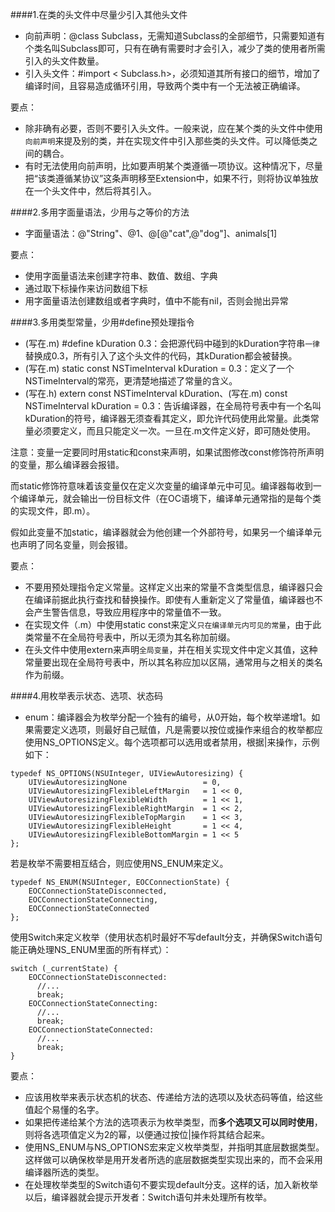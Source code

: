 ####1.在类的头文件中尽量少引入其他头文件
- 向前声明：@class Subclass，无需知道Subclass的全部细节，只需要知道有个类名叫Subclass即可，只有在确有需要时才会引入，减少了类的使用者所需引入的头文件数量。
- 引入头文件：#import < Subclass.h>，必须知道其所有接口的细节，增加了编译时间，且容易造成循环引用，导致两个类中有一个无法被正确编译。

要点：
- 除非确有必要，否则不要引入头文件。一般来说，应在某个类的头文件中使用`向前声明`来提及别的类，并在实现文件中引入那些类的头文件。可以降低类之间的耦合。
- 有时无法使用向前声明，比如要声明某个类遵循一项协议<Protocol>。这种情况下，尽量把“该类遵循某协议”这条声明移至Extension中，如果不行，则将协议单独放在一个头文件中，然后将其引入。

####2.多用字面量语法，少用与之等价的方法
- 字面量语法：@"String"、@1、@[@"cat",@"dog"]、animals[1]

要点：
- 使用字面量语法来创建字符串、数值、数组、字典
- 通过取下标操作来访问数组下标
- 用字面量语法创建数组或者字典时，值中不能有nil，否则会抛出异常

####3.多用类型常量，少用#define预处理指令
- (写在.m) \#define kDuration 0.3：会把源代码中碰到的kDuration字符串`一律`替换成0.3，所有引入了这个头文件的代码，其kDuration都会被替换。
- (写在.m) static const NSTimeInterval kDuration = 0.3：定义了一个NSTimeInterval的常亮，更清楚地描述了常量的含义。
- (写在.h) extern const  NSTimeInterval kDuration、(写在.m) const NSTimeInterval kDuration = 0.3：告诉编译器，在全局符号表中有一个名叫kDuration的符号，编译器无须查看其定义，即允许代码使用此常量。此类常量必须要定义，而且只能定义一次。一旦在.m文件定义好，即可随处使用。

注意：变量一定要同时用static和const来声明，如果试图修改const修饰符所声明的变量，那么编译器会报错。

而static修饰符意味着该变量仅在定义次变量的编译单元中可见。编译器每收到一个编译单元，就会输出一份目标文件（在OC语境下，编译单元通常指的是每个类的实现文件，即.m）。

假如此变量不加static，编译器就会为他创建一个外部符号，如果另一个编译单元也声明了同名变量，则会报错。

要点：
- 不要用预处理指令定义常量。这样定义出来的常量不含类型信息，编译器只会在编译前据此执行查找和替换操作。即使有人重新定义了常量值，编译器也不会产生警告信息，导致应用程序中的常量值不一致。
- 在实现文件（.m）中使用static const来定义`只在编译单元内可见的常量`，由于此类常量不在全局符号表中，所以无须为其名称加前缀。
- 在头文件中使用extern来声明`全局变量`，并在相关实现文件中定义其值，这种常量要出现在全局符号表中，所以其名称应加以区隔，通常用与之相关的类名作为前缀。

####4.用枚举表示状态、选项、状态码
- enum：编译器会为枚举分配一个独有的编号，从0开始，每个枚举递增1。如果需要定义选项，则最好自己赋值，凡是需要以按位或操作来组合的枚举都应使用NS_OPTIONS定义。每个选项都可以选用或者禁用，根据|来操作，示例如下：
```
typedef NS_OPTIONS(NSUInteger, UIViewAutoresizing) {
    UIViewAutoresizingNone                 = 0,
    UIViewAutoresizingFlexibleLeftMargin   = 1 << 0,
    UIViewAutoresizingFlexibleWidth        = 1 << 1,
    UIViewAutoresizingFlexibleRightMargin  = 1 << 2,
    UIViewAutoresizingFlexibleTopMargin    = 1 << 3,
    UIViewAutoresizingFlexibleHeight       = 1 << 4,
    UIViewAutoresizingFlexibleBottomMargin = 1 << 5
};
```
若是枚举不需要相互结合，则应使用NS_ENUM来定义。
```
typedef NS_ENUM(NSUInteger, EOCConnectionState) {
    EOCConnectionStateDisconnected,
    EOCConnectionStateConnecting,
    EOCConnectionStateConnected
};
```
使用Switch来定义枚举（使用状态机时最好不写default分支，并确保Switch语句能正确处理NS_ENUM里面的所有样式）：
```
switch (_currentState) {
    EOCConnectionStateDisconnected:
      //...
      break;
    EOCConnectionStateConnecting:
      //...
      break;
    EOCConnectionStateConnected:
      //...
      break;
}
```
要点：
- 应该用枚举来表示状态机的状态、传递给方法的选项以及状态码等值，给这些值起个易懂的名字。
- 如果把传递给某个方法的选项表示为枚举类型，而**多个选项又可以同时使用**，则将各选项值定义为2的幂，以便通过按位|操作将其结合起来。
- 使用NS_ENUM与NS_OPTIONS宏来定义枚举类型，并指明其底层数据类型。这样做可以确保枚举是用开发者所选的底层数据类型实现出来的，而不会采用编译器所选的类型。
- 在处理枚举类型的Switch语句不要实现default分支。这样的话，加入新枚举以后，编译器就会提示开发者：Switch语句并未处理所有枚举。